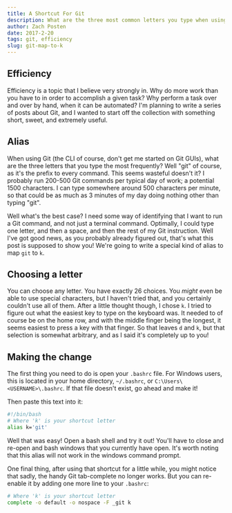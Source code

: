 ```yaml
---
title: A Shortcut For Git
description: What are the three most common letters you type when using git?  'g-i-t'.  What if you could reduce that by two thirds?
author: Zach Posten
date: 2017-2-20
tags: git, efficiency
slug: git-map-to-k
---
```


## Efficiency

Efficiency is a topic that I believe very strongly in. Why do more work than you have to in order to accomplish a given task? Why perform a task over and over by hand, when it can be automated? I'm planning to write a series of posts about Git, and I wanted to start off the collection with something short, sweet, and extremely useful.

## Alias

When using Git (the CLI of course, don't get me started on Git GUIs), what are the three letters that you type the most frequently? Well "git" of course, as it's the prefix to every command. This seems wasteful doesn't it? I probably run 200-500 Git commands per typical day of work; a potential 1500 characters. I can type somewhere around 500 characters per minute, so that could be as much as 3 minutes of my day doing nothing other than typing "git".

Well what's the best case? I need some way of identifying that I want to run a Git command, and not just a terminal command. Optimally, I could type one letter, and then a space, and then the rest of my Git instruction. Well I've got good news, as you probably already figured out, that's what this post is supposed to show you! We're going to write a special kind of alias to map `git` to `k`.

## Choosing a letter

You can choose any letter. You have exactly 26 choices. You _might_ even be able to use special characters, but I haven't tried that, and you certainly couldn't use all of them. After a little thought though, I chose `k`. I tried to figure out what the easiest key to type on the keyboard was. It needed to of course be on the home row, and with the middle finger being the longest, it seems easiest to press a key with that finger. So that leaves `d` and `k`, but that selection is somewhat arbitrary, and as I said it's completely up to you!

## Making the change

The first thing you need to do is open your `.bashrc` file. For Windows users, this is located in your home directory, `~/.bashrc`, or `C:\Users\<USERNAME>\.bashrc`. If that file doesn't exist, go ahead and make it!

Then paste this text into it:

```bash
#!/bin/bash
# Where 'k' is your shortcut letter
alias k='git'
```

Well that was easy! Open a bash shell and try it out! You'll have to close and re-open and bash windows that you currently have open. It's worth noting that this alias will not work in the windows command prompt.

One final thing, after using that shortcut for a little while, you might notice that sadly, the handy Git tab-complete no longer works. But you can re-enable it by adding one more line to your `.bashrc`:

```bash
# Where 'k' is your shortcut letter
complete -o default -o nospace -F _git k
```
